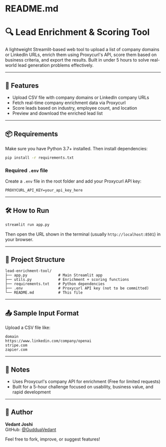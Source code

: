 # README.md

# 🔍 Lead Enrichment & Scoring Tool

A lightweight Streamlit-based web tool to upload a list of company domains or LinkedIn URLs, enrich them using Proxycurl's API, score them based on business criteria, and export the results. Built in under 5 hours to solve real-world lead generation problems effectively.

---

## 🚀 Features
- Upload CSV file with company domains or LinkedIn company URLs
- Fetch real-time company enrichment data via Proxycurl
- Score leads based on industry, employee count, and location
- Preview and download the enriched lead list

---

## 📦 Requirements
Make sure you have Python 3.7+ installed. Then install dependencies:

```bash
pip install -r requirements.txt
```

### Required `.env` file
Create a `.env` file in the root folder and add your Proxycurl API key:

```
PROXYCURL_API_KEY=your_api_key_here
```

---

## 🛠️ How to Run

```bash
streamlit run app.py
```

Then open the URL shown in the terminal (usually `http://localhost:8501`) in your browser.

---

## 📁 Project Structure

```
lead-enrichment-tool/
├── app.py              # Main Streamlit app
├── utils.py            # Enrichment + scoring functions
├── requirements.txt    # Python dependencies
├── .env                # Proxycurl API key (not to be committed)
└── README.md           # This file
```

---

## 📤 Sample Input Format

Upload a CSV file like:

```
domain
https://www.linkedin.com/company/openai
stripe.com
zapier.com
```

---

## 📓 Notes
- Uses Proxycurl's company API for enrichment (Free for limited requests)
- Built for a 5-hour challenge focused on usability, business value, and rapid development

---

## 👤 Author
**Vedant Joshi**  
GitHub: [@GudduaVedant](https://github.com/GudduaVedant)

Feel free to fork, improve, or suggest features!
